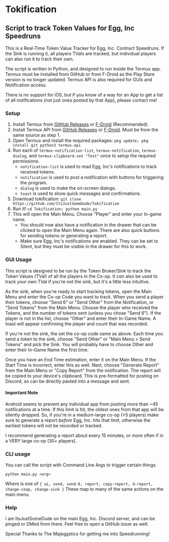 # Tokification

## Script to track Token Values for Egg, Inc Speedruns

This is a Real-Time Token Value Tracker for Egg, Inc. Contract Speedruns. If the Sink is running it, all players TVals are tracked, but individual players can also run it to track their own.

The script is written in Python, and designed to run inside the Termux app.  Termux must be installed from GitHub or from F-Droid as the Play Store version is no longer updated. Termux API is also required for GUIs and Notification access.

There is no support for iOS, but if you know of a way for an App to get a list of all notifications (not just ones posted by that App), please contact me!

### Setup

1. Install Termux from [GitHub Releases](https://github.com/termux/termux-app/releases/latest) or [F-Droid](https://f-droid.org/en/packages/com.termux/) (Recommended).
2. Install Termux API from [GitHub Releases](https://github.com/termux/termux-api/releases/latest) or [F-Droid](https://f-droid.org/en/packages/com.termux.api/).  Must be from the same source as step 1.
3. Open Termux and install the required packages: `pkg update; pkg install git python3 termux-api`
4. Run each of `termux-notification-list`, `termux-notification`, `termux-dialog`, and `termux-clipboard-set "Test"` once to setup the required permissions.
   - `notification-list` is used to read Egg, Inc's notifications to track received tokens.
   - `notification` is used to post a notification with buttons for triggering the program.
   - `dialog` is used to make the on-screen dialogs.
   - `toast` is used to show quick messages and confirmations.
5. Download tokification: `git clone https://github.com/ItsJustSomeDude/Tokification`
6. Run it! `cd Tokification; python main.py`
7. This will open the Main Menu. Choose "Player" and enter your In-game name.
   - You should now also have a notification in the drawer that can be clicked to open the Main Menu again. There are also quick buttons for sending tokens or generating a report.
   - Make sure Egg, Inc's notifications are enabled. They can be set to Silent, but they must be visible in the drawer for this to work.

### GUI Usage

This script is designed to be run by the Token Broker/Sink to track the Token Values (TVal) of all the players in the Co-op. It _can_ also be used to track your own TVal if you're not the sink, but it's a little less intuitive.

As the sink, when you're ready to start tracking tokens, open the Main Menu and enter the Co-op Code you want to track. When you send a player their tokens, choose "Send 6" or "Send Other" from the Notification, or "Send Tokens" from the Main Menu. Choose the player who received the Tokens, and the number of tokens sent (unless you chose "Send 6"). If the player is not in the list, choose "Other" and enter their In-Game Name. A toast will appear confirming the player and count that was recorded.

If you're not the sink, the set the co-op code same as above. Each time you send a token to the sink, choose "Send Other" or "Main Menu > Send Tokens" and pick the Sink. You will probably have to choose Other and enter their In-Game Name the first time.

Once you have an End Time estimation, enter it on the Main Menu. If the Start Time is incorrect, enter this as well. Next, choose "Generate Report" from the Main Menu or "Copy Report" from the notification. The report will be copied to your device's clipboard. This is pre-formatted for posting on Discord, so can be directly pasted into a message and sent.

#### Important Note

Android seems to prevent any individual app from posting more than ~45 notifications at a time. If this limit is hit, the oldest ones from that app will be silently dropped. So, if you're in a medium-large co-op (>5 players) make sure to generate a report _before_ Egg, Inc. hits that limit, otherwise the earliest tokens will not be recorded or tracked.

I recommend generating a report about every 15 minutes, or more often if in a VERY large co-op (30+ players). 

### CLI usage

You can call the script with Command Line Args to trigger certain things.

`python main.py <arg>`

Where <arg> is one of `{ ui, send, send-6, report, copy-report, d-report, change-coop, change-sink }` These map to many of the same actions on the main menu.

### Help

I am ItsJustSomeDude on the main Egg, Inc. Discord server, and can be pinged or DMed from there. Feel free to open a GitHub issue as well.

Special Thanks to The Majeggstics for getting me into Speedrunning!
